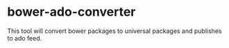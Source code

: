 # bower-ado-converter
This tool will convert bower packages to universal packages and publishes to ado feed.
